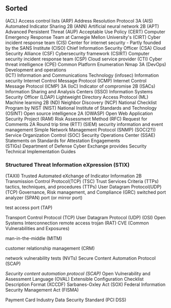 ## Sorted
(ACL) Access control lists 
 (ARP) Address Resolution Protocol 3A
 (AIS) Automated Indicator Sharing  2B
 (ANN) Artificial neural network  2B
(APT) Advanced Persistent Threat 
(AUP) Acceptable Use Policy 
(CERT) Computer Emergency Response Team  at Carnegie Mellon University's
(CIRT) Cyber incident response team 
(CIS) Center for internet security  - Partly founded by the SANS Institute
(CISO) Chief Information Security Officer 
(CSA) Cloud Security Alliance 
(CSF) Cybersecurity framework 
(CSIRT) Computer security incident response team 
(CSP) Cloud service provider 
(CTI) Cyber threat intelligence 
(CPE) Common Platform Enumeration Nmap 3A
(DevOps) Development and operations  
(ICT) Information and Communications Technology 
(infosec) Information security 
 Internet Control Message Protocol (ICMP)
 Internet Control Message Protocol (ICMP) 3A
(IoC) Indicator of compromise  2B
(ISACs) Information Sharing and Analysis Centers 
(ISSO) Information Systems Security Officer 
(LDAP) Lightweight Directory Access Protocol
(ML) Machine learning  2B
(ND) Neighbor Discovery
(NCP) National Checklist Program  by NIST
(NIST) National Institute of Standards and Technology 
(OSINT) Open source intelligence  2A
(OWASP) Open Web Application Security Project 
(RAM) Risk Assessment Method
(RFC) Request for Comments  2A
 Round trip time (RTT)
(SIEM) security information and event management 
 Simple Network Management Protocol (SNMP)
(SOC(2?)) Service Organization Control 
(SOC) Security Operations Center 
(SSAE) Statements on Standards for Attestation Engagements  
(STIGs) Department of Defense Cyber Exchange provides Security Technical Implementation Guides 
### Structured Threat Information eXpression (STIX)
 (TAXII) Trusted Automated eXchange of Indicator Information  2B
 Transmission Control Protocol(TCP)
(TSC) Trust Services Criteria 
(TTPs) tactics, techniques, and procedures (TTPs)
 User Datagram Protocol(UDP)
 (TCP)
 Governance, Risk management, and Compliance (GRC)
 switched port analyzer (SPAN) port 
 (or mirror port)
 
  test access port (TAP)
  
  Transport Control Protocol (TCP)
  User Datagram Protocol (UDP)
  (OSI) Open Systems Interconnection
  remote access trojan (RAT)
  CVE (Common Vulnerabilities and Exposures)
  
  man-in-the-middle (MITM)
  
  
  customer relationship management (CRM)
  
  network vulnerability tests (NVTs)
  Secure Content Automation Protocol (SCAP)
  
  _Security content automation protocol (SCAP)_
  Open Vulnerability and Assessment Language (OVAL)
  Extensible Configuration Checklist Description Format (XCCDF)
  Sarbanes-Oxley Act (SOX) 
  Federal Information Security Management Act (FISMA)
  
  Payment Card Industry Data Security Standard (PCI DSS)
  